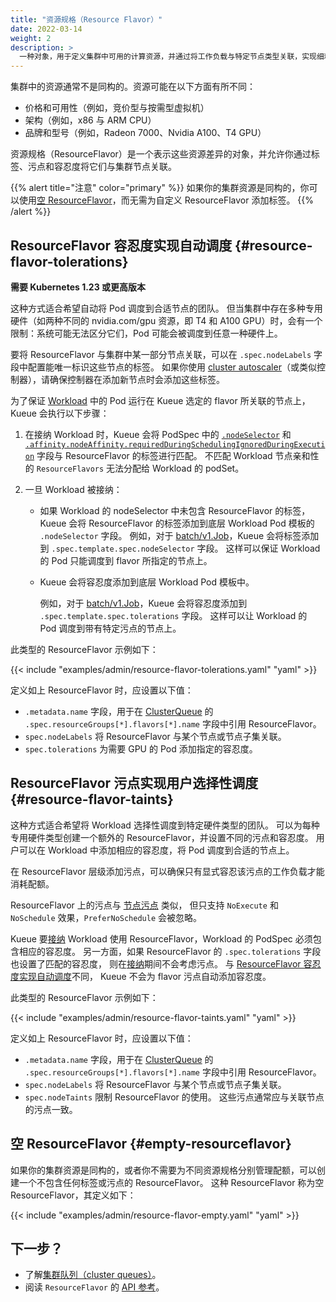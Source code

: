 ```yaml
---
title: "资源规格（Resource Flavor）"
date: 2022-03-14
weight: 2
description: >
  一种对象，用于定义集群中可用的计算资源，并通过将工作负载与特定节点类型关联，实现细粒度的资源管理。
---
```


集群中的资源通常不是同构的。资源可能在以下方面有所不同：

- 价格和可用性（例如，竞价型与按需型虚拟机）
- 架构（例如，x86 与 ARM CPU）
- 品牌和型号（例如，Radeon 7000、Nvidia A100、T4 GPU）

资源规格（ResourceFlavor）是一个表示这些资源差异的对象，并允许你通过标签、污点和容忍度将它们与集群节点关联。

{{% alert title="注意" color="primary" %}}
如果你的集群资源是同构的，你可以使用[空 ResourceFlavor](#empty-resourceflavor)，而无需为自定义 ResourceFlavor 添加标签。
{{% /alert %}}

## ResourceFlavor 容忍度实现自动调度 {#resource-flavor-tolerations}

**需要 Kubernetes 1.23 或更高版本**

这种方式适合希望自动将 Pod 调度到合适节点的团队。
但当集群中存在多种专用硬件（如两种不同的 nvidia.com/gpu 资源，即 T4 和 A100 GPU）时，会有一个限制：系统可能无法区分它们，Pod 可能会被调度到任意一种硬件上。

要将 ResourceFlavor 与集群中某一部分节点关联，可以在 `.spec.nodeLabels` 字段中配置能唯一标识这些节点的标签。
如果你使用 [cluster autoscaler](https://github.com/kubernetes/autoscaler/tree/master/cluster-autoscaler)（或类似控制器），请确保控制器在添加新节点时会添加这些标签。

为了保证 [Workload](/docs/concepts/workload) 中的 Pod 运行在 Kueue 选定的 flavor 所关联的节点上，Kueue 会执行以下步骤：

1. 在接纳 Workload 时，Kueue 会将 PodSpec 中的 [`.nodeSelector`](https://kubernetes.io/zh-cn/docs/concepts/scheduling-eviction/assign-pod-node/#nodeselector) 和 [`.affinity.nodeAffinity.requiredDuringSchedulingIgnoredDuringExecution`](https://kubernetes.io/zh-cn/docs/concepts/scheduling-eviction/assign-pod-node/#node-affinity) 字段与 ResourceFlavor 的标签进行匹配。
不匹配 Workload 节点亲和性的 `ResourceFlavors` 无法分配给 Workload 的 podSet。

2. 一旦 Workload 被接纳：
   - 如果 Workload 的 nodeSelector 中未包含 ResourceFlavor 的标签，Kueue 会将 ResourceFlavor 的标签添加到底层 Workload Pod 模板的 `.nodeSelector` 字段。
     例如，对于 [batch/v1.Job](https://kubernetes.io/zh-cn/docs/concepts/workloads/controllers/job/)，Kueue 会将标签添加到 `.spec.template.spec.nodeSelector` 字段。
     这样可以保证 Workload 的 Pod 只能调度到 flavor 所指定的节点上。

   - Kueue 会将容忍度添加到底层 Workload Pod 模板中。

     例如，对于 [batch/v1.Job](https://kubernetes.io/zh-cn/docs/concepts/workloads/controllers/job/)，Kueue 会将容忍度添加到 `.spec.template.spec.tolerations` 字段。
     这样可以让 Workload 的 Pod 调度到带有特定污点的节点上。

此类型的 ResourceFlavor 示例如下：

{{< include "examples/admin/resource-flavor-tolerations.yaml" "yaml" >}}

定义如上 ResourceFlavor 时，应设置以下值：
- `.metadata.name` 字段，用于在 [ClusterQueue](/docs/concepts/cluster_queue) 的 `.spec.resourceGroups[*].flavors[*].name` 字段中引用 ResourceFlavor。
- `spec.nodeLabels` 将 ResourceFlavor 与某个节点或节点子集关联。
- `spec.tolerations` 为需要 GPU 的 Pod 添加指定的容忍度。


## ResourceFlavor 污点实现用户选择性调度 {#resource-flavor-taints}

这种方式适合希望将 Workload 选择性调度到特定硬件类型的团队。
可以为每种专用硬件类型创建一个额外的 ResourceFlavor，并设置不同的污点和容忍度。
用户可以在 Workload 中添加相应的容忍度，将 Pod 调度到合适的节点上。

在 ResourceFlavor 层级添加污点，可以确保只有显式容忍该污点的工作负载才能消耗配额。

ResourceFlavor 上的污点与 [节点污点](https://kubernetes.io/zh-cn/docs/concepts/scheduling-eviction/taint-and-toleration/) 类似，
但只支持 `NoExecute` 和 `NoSchedule` 效果，`PreferNoSchedule` 会被忽略。

Kueue 要[接纳](/docs/concepts#admission) Workload 使用 ResourceFlavor，Workload 的 PodSpec 必须包含相应的容忍度。
另一方面，如果 ResourceFlavor 的 `.spec.tolerations` 字段也设置了匹配的容忍度，
则在[接纳](/docs/concepts#admission)期间不会考虑污点。
与 [ResourceFlavor 容忍度实现自动调度](#ResourceFlavor-容忍度实现自动调度)不同，
Kueue 不会为 flavor 污点自动添加容忍度。

此类型的 ResourceFlavor 示例如下：

{{< include "examples/admin/resource-flavor-taints.yaml" "yaml" >}}

定义如上 ResourceFlavor 时，应设置以下值：
- `.metadata.name` 字段，用于在 [ClusterQueue](/docs/concepts/cluster_queue) 的 `.spec.resourceGroups[*].flavors[*].name` 字段中引用 ResourceFlavor。
- `spec.nodeLabels` 将 ResourceFlavor 与某个节点或节点子集关联。
- `spec.nodeTaints` 限制 ResourceFlavor 的使用。
这些污点通常应与关联节点的污点一致。

## 空 ResourceFlavor {#empty-resourceflavor}

如果你的集群资源是同构的，或者你不需要为不同资源规格分别管理配额，可以创建一个不包含任何标签或污点的 ResourceFlavor。
这种 ResourceFlavor 称为空 ResourceFlavor，其定义如下：

{{< include "examples/admin/resource-flavor-empty.yaml" "yaml" >}}

## 下一步？

- 了解[集群队列（cluster queues）](/docs/concepts/cluster_queue)。
- 阅读 `ResourceFlavor` 的 [API 参考](/docs/reference/kueue.v1beta1/#kueue-x-k8s-io-v1beta1-ResourceFlavor)。
